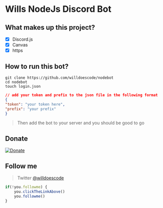 # Wills NodeJs Discord Bot

## What makes up this project?

- [x] Discord.js
- [x] Canvas
- [x] https

## How to run this bot?
```
git clone https://github.com/willdoescode/nodebot
cd nodebot
touch login.json
```
```json
// add your token and prefix to the json file in the following format
{
"token": "your token here",
"prefix": "your prefix"
}
```
> Then add the bot to your server and you should be good to go

## Donate
[![Donate](https://img.shields.io/badge/$-support-ff69b4.svg?style=flat)](https://paypal.me/williamdlane) 

## Follow me
> Twitter [@willdoescode](https://twitter.com/willdoescode)
```javascript
if(!you.followme) {
    you.clickTheLinkAbove()
    you.followme()
}
```